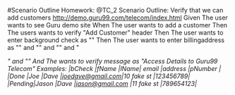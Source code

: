 \#Scenario Outline Homework:
@TC_2
Scenario Outline: Verify that we can add customers http://demo.guru99.com/telecom/index.html
Given The user wants to see Guru demo site
When The user wants to add a customer
Then The users wants to verify "Add Customer" header
Then The user wants to enter background check as "<bCheck>"
Then The user wants to enter billingaddress as "<fName>" and "<lName>" and "<email>" and "<address>" and "<pNumber>"
  And The wants to verify message as "Access Details to Guru99 Telecom"
  Examples:
    |bCheck |fName |lName| email           |address     |pNumber  |
    |Done   |Joe   |Dave |joedave@gmail.com|10 fake st  |123456789|
    |Pending|Jason |Dave |jason@gmail.com  |11 fake st  |789654123|